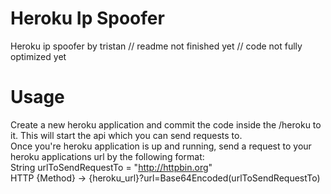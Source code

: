 
# Heroku Ip Spoofer
Heroku ip spoofer by tristan
// readme not finished yet
// code not fully optimized yet
<br>

# Usage
Create a new heroku application and commit the code inside the /heroku
to it. This will start the api which you can send requests to.
<br>
Once you're heroku application is up and running, send a request to your
heroku applications url by the following format: 
<br>
String urlToSendRequestTo = "http://httpbin.org"
<br>
HTTP {Method} -> {heroku_url}?url=Base64Encoded(urlToSendRequestTo)

